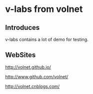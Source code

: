 v-labs from volnet
==================

Introduces
---------

v-labs contains a lot of demo for testing.

WebSites
---------

http://volnet.github.io/

http://www.github.com/volnet/

http://volnet.cnblogs.com/


